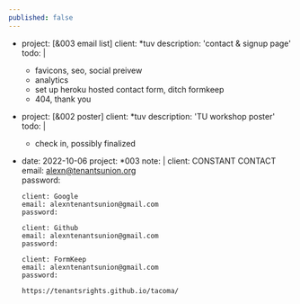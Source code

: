 ```yaml
---
published: false
---
```


  - project:      [&003 email list]
    client:       *tuv 
    description:  'contact & signup page'
    todo: |
      - favicons, seo, social preivew  
      - analytics  
      - set up heroku hosted contact form, ditch formkeep  
      - 404, thank you    

  - project:      [&002 poster]
    client:       *tuv 
    description:  'TU workshop poster'
    todo: |
      - check in, possibly finalized  

- date:     2022-10-06
    project:  *003
    note:     |
      client: CONSTANT CONTACT  
      email: alexn@tenantsunion.org   
      password:   
        
      client: Google  
      email: alexntenantsunion@gmail.com  
      password:   
        
      client: Github  
      email: alexntenantsunion@gmail.com  
      password:  
        
      client: FormKeep  
      email: alexntenantsunion@gmail.com  
      password:  
        
      https://tenantsrights.github.io/tacoma/    
